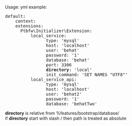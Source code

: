 Usage:
yml example:
<pre>
default:
    context:
    extensions:
      Ptbfw\Initializer\Extension:
          local_service:
                type: 'mysql'
                host: 'localhost'
                user: 'behat'
                password: '1'
                database: 'behat'
                port: 3306
                <b>directory</b>: 'local'
                init_command: 'SET NAMES "UTF8"'
          local_service_api:
                type: 'mysql'
                host: 'localhost'
                user: 'behat2'
                password: '1'
                database: 'behatTwo'
</pre>

<b>directory</b> is relative from %features/bootstrap/database/<br>
if <b>directory</b> start with slash / then path is treated as absolute